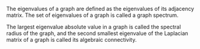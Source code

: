 The eigenvalues of a graph are defined as the eigenvalues of its adjacency matrix. The set of eigenvalues of a graph is called a graph spectrum.

The largest eigenvalue absolute value in a graph is called the spectral radius of the graph, and the second smallest eigenvalue of the Laplacian matrix of a graph is called its algebraic connectivity.


